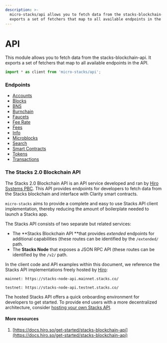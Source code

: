 ```yaml
---
description: >-
  micro-stacks/api allows you to fetch data from the stacks-blockchain-api. It
  exports a set of fetchers that map to all available endpoints in the API.
---
```


# API

This module allows you to fetch data from the stacks-blockchain-api. It exports a set of fetchers that map to all available endpoints in the API.

```typescript
import * as client from 'micro-stacks/api';
```

### Endpoints

* [Accounts](accounts.md)
* [Blocks](blocks.md)
* [BNS](bns.md)
* [Burnchain](burnchain.md)
* [Faucets](faucets.md)
* [Fee Rate](fee-rate.md)
* [Fees](fees.md)
* [Info](info.md)
* [Microblocks](microblocks.md)
* [Search](search.md)
* [Smart Contracts](smart-contracts.md)
* [Tokens](tokens.md)
* [Transactions](transactions.md)

### The Stacks 2.0 Blockchain API

The Stacks 2.0 Blockchain API is an API service developed and ran by [Hiro Systems PBC](https://hiro.so). This API provides endpoints for developers to fetch data from the Stacks blockchain and interface with Clarity smart contracts.&#x20;

`micro-stacks` aims to provide a complete and easy to use Stacks API client implementation, thereby reducing the amount of boilerplate needed to launch a Stacks app.

The Stacks API consists of two separate but related services:

* The **Stacks Blockchain API **that provides _extended_ endpoints for additional capabilities (these routes can be identified by the `/extended/` path.
* The **Stacks Node** that exposes a JSON RPC API (these routes can be identified by the `/v2/` path.

In the client code and API examples within this document, we reference the Stacks API implementations freely hosted by [Hiro](https://hiro.so):

`mainnet: https://stacks-node-api.mainnet.stacks.co/`

`testnet: https://stacks-node-api.testnet.stacks.co/`

The hosted Stacks API offers a quick onboarding environment for developers to get started. To provide end users with a more decentralized architecture, consider [hosting your own Stacks API](https://docs.hiro.so/get-started/running-api-node).

#### More resources

1. [https://docs.hiro.so/get-started/stacks-blockchain-api](https://docs.hiro.so/get-started/stacks-blockchain-api)
